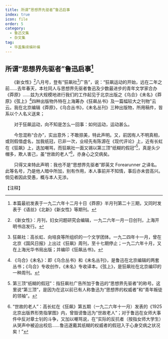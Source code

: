 ```yaml
---
title: 所谓“思想界先驱者”鲁迅启事
index: true
icon: file
order: 5
category:
  - 鲁迅文集
  - 杂文集
tag:  
  - 华盖集续编补编
---
```


## 所谓“思想界先驱者”鲁迅启事[^①]

　　《新女性》[^②]八月号，登有“狂飙社[^③]广告”，说：“狂飙运动的开始，远在二年之前……去年春天，本社同人与思想界先驱者鲁迅及少数最进步的青年文学家合办《莽原》……兹为大规模地进行我们的工作起见于北京出版之《乌合》《未名》《莽原》《弦上》[^④]四种出版物外特在上海筹办《狂飙丛书》及一篇幅较大之刊物”云云。我在北京编辑《莽原》，《乌合丛书》，《未名丛刊》三种出版物，所用稿件，皆系以个人名义送来；

　　对于狂飙运动，向不知是怎么一回事：如何运动，运动甚么。

　　今忽混称“合办”，实出意外；不敢掠美，特此声明。又，前因有人不明真相，或则假借虚名，加我纸冠，已非一次，业经先有陈源在《现代评论》上，近有长虹在《狂飙》上，迭加嘲骂，而狂飙社一面又锡以第三顶“纸糊的假冠”[^⑤]，真是头少帽多，欺人害己，虽“世故的老人”[^⑥]，亦身心之交病矣。

　　只得又来特此声明：我也不是“思想界先驱者”即英文 Forearunner 之译名。此等名号，乃是他人暗中所加，别有作用，本人事前并不知情，事后亦未尝高兴。倘见者因此受愚，概与本人无涉。

【注释】

[^①]:本篇最初发表于一九二六年十二月十日《莽原》半月刊第二十三期，又同时发表于《语丝》《北新》《新女性》等期刊。

[^②]:《新女性》：月刊，妇女问题研究会编辑，一九二六年一月一日创刊，上海开明书店发行。

[^③]:狂飙社：高长虹、向培良等所组织的一个文学团体。一九二四年十一月，曾在北京《国风日报》上出过《狂飙》周刊，至十七期停止；一九二六年十月，又在上海光华书局出版；并编印《狂飙丛书》。

[^④]:《乌合》《未名》：即《乌合丛书》和《未名丛刊》，是鲁迅在北京编辑的两套丛书；《乌合》专收创作，《未名》专收译本。《弦上》，是狂飙社在北京编印的一种周刊。

[^⑤]:第三顶“纸糊的假冠”：指狂飙社广告所加于鲁迅的“思想界先驱者”的称号。这里说“第三顶”，是因为在这以前已有人称鲁迅为“思想界的权威者”和“青年叛徒的领袖”。

[^⑥]:“世故的老人”：高长虹在《狂飙》第五期（一九二六年十一月）发表的《1925北京出版界形势指掌图》内，曾毁谤鲁迅为“世故老人”；对于鲁迅在女师大事件中反对章士钊的斗争，又加以嘲骂说，在“实际的反抗者（按指女师大学生）从哭声中被迫出校后……鲁迅遂戴其纸糊的权威者的假冠入于心身交病之状况矣！”
